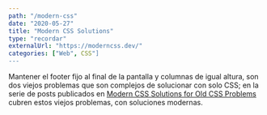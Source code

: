 ```yaml
---
path: "/modern-css"
date: "2020-05-27"
title: "Modern CSS Solutions"
type: "recordar"
externalUrl: "https://moderncss.dev/"
categories: ["Web", CSS"]
---
```


Mantener el footer fijo al final de la pantalla y columnas de igual altura, son dos viejos problemas que son complejos de solucionar con solo CSS; en la serie de posts publicados en [Modern CSS Solutions for Old CSS Problems](https://moderncss.dev/) cubren estos viejos problemas, con soluciones modernas.